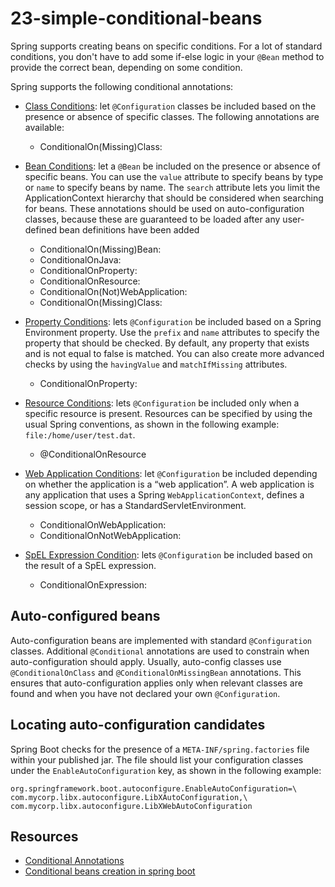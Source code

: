 # 23-simple-conditional-beans
Spring supports creating beans on specific conditions. For a lot of standard conditions, you don't have to
add some if-else logic in your `@Bean` method to provide the correct bean, depending on some condition.

Spring supports the following conditional annotations:

- [Class Conditions](https://docs.spring.io/spring-boot/docs/current/reference/html/boot-features-developing-auto-configuration.html#boot-features-class-conditions): let `@Configuration` classes be included based on the presence or absence of specific classes. The following annotations are available:
  - ConditionalOn(Missing)Class:
- [Bean Conditions](https://docs.spring.io/spring-boot/docs/current/reference/html/boot-features-developing-auto-configuration.html#boot-features-bean-conditions): let a `@Bean` be included on the presence or absence of specific beans. You can use the `value` attribute to specify beans by type or `name` to specify beans by name. The `search` attribute lets you limit the ApplicationContext hierarchy that should be considered when searching for beans. These annotations should be used on auto-configuration classes, because these are guaranteed to be loaded after any user-defined bean definitions have been added 
  - ConditionalOn(Missing)Bean: 
  - ConditionalOnJava:
  - ConditionalOnProperty:
  - ConditionalOnResource:
  - ConditionalOn(Not)WebApplication:
  - ConditionalOn(Missing)Class:
   
- [Property Conditions](https://docs.spring.io/spring-boot/docs/current/reference/html/boot-features-developing-auto-configuration.html#boot-features-property-conditions): lets `@Configuration` be included based on a Spring Environment property. Use the `prefix` and `name` attributes to specify the property that should be checked. By default, any property that exists and is not equal to false is matched. You can also create more advanced checks by using the `havingValue` and `matchIfMissing` attributes. 
  - ConditionalOnProperty:   
- [Resource Conditions](https://docs.spring.io/spring-boot/docs/current/reference/html/boot-features-developing-auto-configuration.html#boot-features-resource-conditions): lets `@Configuration` be included only when a specific resource is present. Resources can be specified by using the usual Spring conventions, as shown in the following example: `file:/home/user/test.dat`.
  - @ConditionalOnResource
- [Web Application Conditions](https://docs.spring.io/spring-boot/docs/current/reference/html/boot-features-developing-auto-configuration.html#boot-features-web-application-conditions): let `@Configuration` be included depending on whether the application is a “web application”. A web application is any application that uses a Spring `WebApplicationContext`, defines a session scope, or has a StandardServletEnvironment.
  - ConditionalOnWebApplication:
  - ConditionalOnNotWebApplication:
- [SpEL Expression Condition](https://docs.spring.io/spring-boot/docs/current/reference/html/boot-features-developing-auto-configuration.html#boot-features-spel-conditions): lets `@Configuration` be included based on the result of a SpEL expression.
  - ConditionalOnExpression:

## Auto-configured beans
Auto-configuration beans are implemented with standard `@Configuration` classes. Additional `@Conditional` annotations are used to constrain when auto-configuration should apply. Usually, auto-config classes use `@ConditionalOnClass` and `@ConditionalOnMissingBean` annotations. This ensures that auto-configuration applies only when relevant classes are found and when you have not declared your own `@Configuration`.

## Locating auto-configuration candidates
Spring Boot checks for the presence of a `META-INF/spring.factories` file within your published jar. The file should list your configuration classes under the `EnableAutoConfiguration` key, as shown in the following example:

```text
org.springframework.boot.autoconfigure.EnableAutoConfiguration=\
com.mycorp.libx.autoconfigure.LibXAutoConfiguration,\
com.mycorp.libx.autoconfigure.LibXWebAutoConfiguration
```

## Resources
- [Conditional Annotations](https://docs.spring.io/spring-boot/docs/current/reference/html/boot-features-developing-auto-configuration.html#boot-features-condition-annotations)
- [Conditional beans creation in spring boot](https://iamninad.com/conditional-bean-creation-in-spring-boot/)